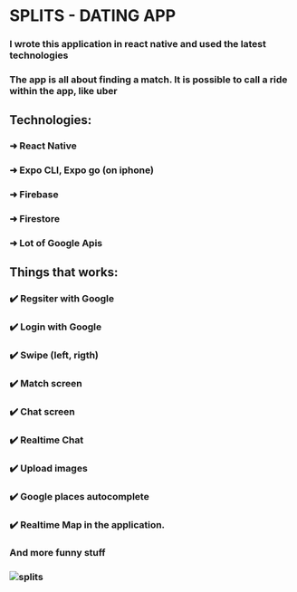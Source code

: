 # SPLITS - DATING APP

### I wrote this application in react native and used the latest technologies
### The app is all about finding a match. It is possible to call a ride within the app, like uber

## Technologies:

### ➜ React Native
### ➜ Expo CLI, Expo go (on iphone)
### ➜ Firebase
### ➜ Firestore
### ➜ Lot of Google Apis

## Things that works:

### ✔️ Regsiter with Google
### ✔️ Login with Google
### ✔️ Swipe (left, rigth)
### ✔️ Match screen
### ✔️ Chat screen
### ✔️ Realtime Chat 
### ✔️ Upload images
### ✔️ Google places autocomplete
### ✔️ Realtime Map in the application.
### And more funny stuff



### ![splits](https://user-images.githubusercontent.com/47251645/223759097-2f7d66bc-730b-4b08-a1d4-4035e333a584.jpg)
